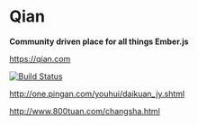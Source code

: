 # Qian

__Community driven place for all things Ember.js__

https://qian.com

[![Build Status](https://travis-ci.org/ugisozols/qian.com.png?branch=master)](https://travis-ci.org/ugisozols/qian.com)

http://one.pingan.com/youhui/daikuan_jy.shtml

http://www.800tuan.com/changsha.html

